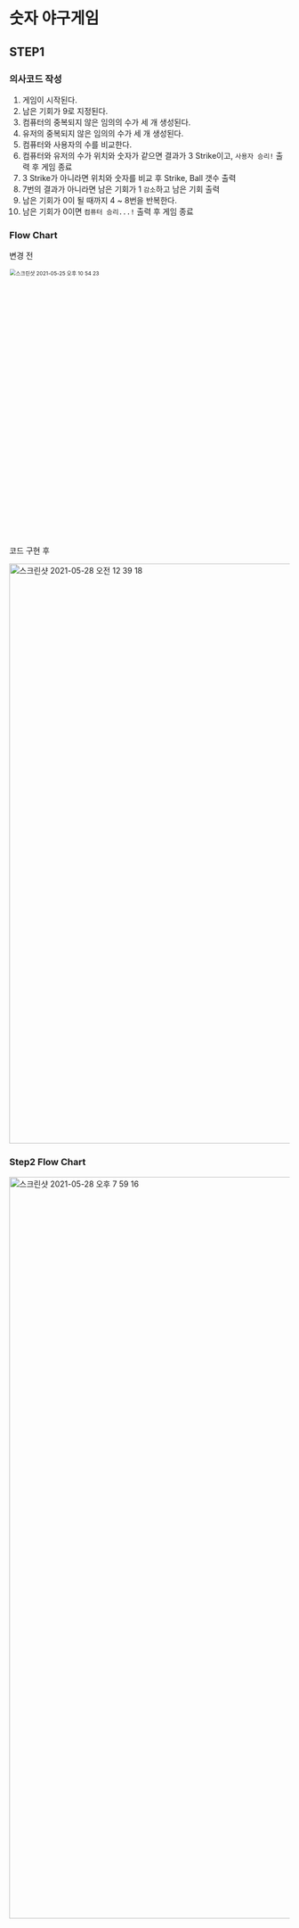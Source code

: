 # 숫자 야구게임

## STEP1

### 의사코드 작성

1. 게임이 시작된다.
2. 남은 기회가 9로 지정된다.
3. 컴퓨터의 중복되지 않은 임의의 수가 세 개 생성된다.
4. 유저의 중복되지 않은 임의의 수가 세 개 생성된다.
5. 컴퓨터와 사용자의 수를 비교한다.
6. 컴퓨터와 유저의 수가 위치와 숫자가 같으면 결과가 3 Strike이고, `사용자 승리!` 출력 후 게임 종료
7. 3 Strike가 아니라면 위치와 숫자를 비교 후 Strike, Ball 갯수 출력
8. 7번의 결과가 아니라면 남은 기회가 1 `감소`하고 남은 기회 출력
9. 남은 기회가 0이 될 때까지 4 ~ 8번을 반복한다.
10. 남은 기회가 0이면 `컴퓨터 승리...!` 출력 후 게임 종료

### Flow Chart

변경 전

<img width="718" alt="스크린샷 2021-05-25 오후 10 54 23" src="https://user-images.githubusercontent.com/70311145/119510552-91054b80-bdac-11eb-9afd-325651d21a89.png" style="zoom:67%;" >

코드 구현 후

<img width="1040" alt="스크린샷 2021-05-28 오전 12 39 18" src="https://user-images.githubusercontent.com/70311145/119856918-0f4d2380-bf4e-11eb-937b-baae72b7519f.png">

### Step2 Flow Chart

<img width="1330" alt="스크린샷 2021-05-28 오후 7 59 16" src="https://user-images.githubusercontent.com/70311145/119978155-437b1f80-bff4-11eb-83fc-bdfd5edd1c91.png">
